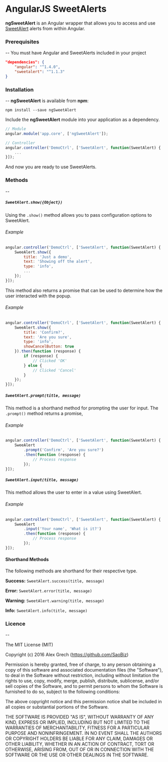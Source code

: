 # AngularJS SweetAlerts
**ngSweetAlert** is an Angular wrapper that allows you to access and use [SweetAlert](https://github.com/t4t5/sweetalert) alerts from within Angular.

### Prerequisites
--
You must have Angular and SweetAlerts included in your project
```json
"dependencies": {
    "angular": "^1.4.0",
    "sweetalert": "^1.1.3"
}
```

### Installation
--
**ngSweetAlert** is available from **npm**:
```
npm install --save ngSweetAlert
```
Include the **ngSweetAlert** module into your application as a dependency.
```javascript
// Module
angular.module('app.core', ['ngSweetAlert']);

// Controller
angular.controller('DemoCtrl', ['SweetAlert', function(SweetAlert) {
    ...
}]);
```
And now you are ready to use SweetAlerts.

### Methods
--
##### `SweetAlert.show({Object})`
Using the `.show()` method allows you to pass configuration options to SweetAlert.
###### Example
```javascript
angular.controller('DemoCtrl', ['SweetAlert', function(SweetAlert) {
    SweeAlert.show({
        title: 'Just a demo',
        text: 'Showing off the alert',
        type: 'info',
        ...
    });
}]);
```
This method also returns a promise that can be used to determine how the user interacted with the popup.
###### Example
```javascript
angular.controller('DemoCtrl', ['SweetAlert', function(SweetAlert) {
    SweeAlert.show({
        title: 'Confirm?',
        text: 'Are you sure',
        type: 'info',
        showCancelButton: true
    }).then(function (response) {
        if (response) {
            // Clicked 'OK'
        } else {
            // Clicked 'Cancel'
        }
    });
}]);
```

##### `SweetAlert.prompt(title, message)`
This method is a shorthand method for prompting the user for input. The `.prompt()` method returns a promise,
###### Example
```javascript
angular.controller('DemoCtrl', ['SweetAlert', function(SweetAlert) {
    SweeAlert
        .prompt('Confirm', 'Are you sure?')
        .then(function (response) {
            // Process response
        });
}]);
```

##### `SweetAlert.input(title, message)`
This method allows the user to enter in a value using SweetAlert.
###### Example
```javascript
angular.controller('DemoCtrl', ['SweetAlert', function(SweetAlert) {
    SweeAlert
        .input('Your name', 'What is it?')
        .then(function (response) {
            // Process response
        });
}]);
```

#### Shorthand Methods
The following methods are shorthand for their respective type.

**Success:** `SweetAlert.success(title, message)`

**Error:** `SweetAlert.error(title, message)`

**Warning:** `SweetAlert.warning(title, message)`

**Info:** `SweetAlert.info(title, message)`

### Licence
--

The MIT License (MIT)

Copyright (c) 2016 Alex Grech (https://github.com/SaoBiz)

Permission is hereby granted, free of charge, to any person obtaining a copy
of this software and associated documentation files (the "Software"), to deal
in the Software without restriction, including without limitation the rights
to use, copy, modify, merge, publish, distribute, sublicense, and/or sell
copies of the Software, and to permit persons to whom the Software is
furnished to do so, subject to the following conditions:

The above copyright notice and this permission notice shall be included in all
copies or substantial portions of the Software.

THE SOFTWARE IS PROVIDED "AS IS", WITHOUT WARRANTY OF ANY KIND, EXPRESS OR
IMPLIED, INCLUDING BUT NOT LIMITED TO THE WARRANTIES OF MERCHANTABILITY,
FITNESS FOR A PARTICULAR PURPOSE AND NONINFRINGEMENT. IN NO EVENT SHALL THE
AUTHORS OR COPYRIGHT HOLDERS BE LIABLE FOR ANY CLAIM, DAMAGES OR OTHER
LIABILITY, WHETHER IN AN ACTION OF CONTRACT, TORT OR OTHERWISE, ARISING FROM,
OUT OF OR IN CONNECTION WITH THE SOFTWARE OR THE USE OR OTHER DEALINGS IN THE
SOFTWARE.
